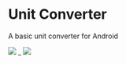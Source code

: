Unit Converter
==============

A basic unit converter for Android

![](http://i.imgur.com/3klQOdG.png) _
![](http://i.imgur.com/tXRzmgC.png)